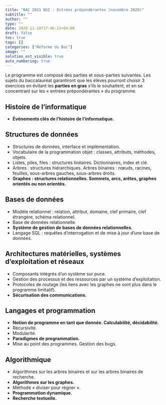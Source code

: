 ```yaml
---
title: "BAC 2021 NSI : Entrées prépondérantes (novembre 2020)"
subtitle: ""
author: ""
type: ""
date: 2020-11-18T17:46:22+04:00
draft: false
toc: true
tags: []
categories: ["Réforme du Bac"]
image: ""
solution_est_visible: true
auto_numbering: true
---
```


Le programme est composé des parties et sous-parties suivantes. Les sujets du baccalauréat garantiront que les élèves pourront choisir 3 exercices en évitant les **parties en gras** s’ils le souhaitent, et en se concentrant sur les «&nbsp;entrées prépondérantes&nbsp;» du programme.

## Histoire de l’informatique
- **Événements clés de l’histoire de l’informatique.**

## Structures de données
- Structures de données, interface et implémentation.
- Vocabulaire de la programmation objet : classes, attributs, méthodes, objets.
- Listes, piles, files : structures linéaires. Dictionnaires, index et clé.
- Arbres : structures hiérarchiques. Arbres binaires : nœuds, racines, feuilles, sous-arbres gauches, sous-arbres droits.
- **Graphes : structures relationnelles. Sommets, arcs, arêtes, graphes orientés ou non orientés.**

## Bases de données
- Modèle relationnel : relation, attribut, domaine, clef primaire, clef étrangère, schéma relationnel.
- Base de données relationnelle.
- **Système de gestion de bases de données relationnelles.**
- Langage SQL : requêtes d’interrogation et de mise à jour d’une base de données.

## Architectures matérielles, systèmes d’exploitation et réseaux
- Composants intégrés d’un système sur puce.
- Gestion des processus et des ressources par un système d’exploitation.
- Protocoles de routage (les liens avec les graphes ne sont plus dans le programme limitatif).
- **Sécurisation des communications.**

## Langages et programmation
- **Notion de programme en tant que donnée. Calculabilité, décidabilité.**
- Récursivité.
- Modularité.
- **Paradigmes de programmation.**
- Mise au point des programmes. Gestion des bugs.

## Algorithmique
- Algorithmes sur les arbres binaires et sur les arbres binaires de recherche.
- **Algorithmes sur les graphes.**
- Méthode « diviser pour régner ».
- **Programmation dynamique.**
- **Recherche textuelle.**